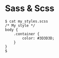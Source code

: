 # Sass & Scss
```
$ cat my_styles.scss
/* My style */
body {
    .container {
        color: #3D3D3D;
    }
}
$

```
